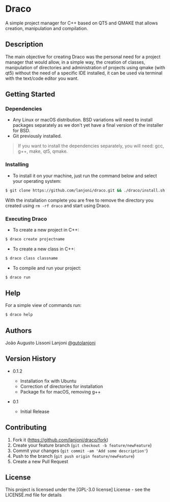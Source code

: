 # Draco

A simple project manager for C++ based on QT5 and QMAKE that allows creation, manipulation and compilation.

## Description

The main objective for creating Draco was the personal need for a project manager that would allow, in a simple way, the creation of classes, manipulation of directories and administration of projects using qmake (with qt5) without the need of a specific IDE installed, it can be used via terminal with the text/code editor you want.

## Getting Started

### Dependencies

* Any Linux or macOS distribution. BSD variations will need to install packages separately as we don't yet have a final version of the installer for BSD.
* Git previously installed.

> If you want to install the dependencies separately, you will need: gcc, g++, make, qt5, qmake.

### Installing

* To install it on your machine, just run the command below and select your operating system:
```sh
$ git clone https://github.com/lanjoni/draco.git && ./draco/install.sh
```

With the installation complete you are free to remove the directory you created using ```rm -rf draco``` and start using Draco. 

### Executing Draco

* To create a new project in C++:

```sh
$ draco create projectname
```

* To create a new class in C++:

```sh
$ draco class classname
```

* To compile and run your project:

```sh
$ draco run
```

## Help

For a simple view of commands run:

```sh
$ draco help
```

## Authors

João Augusto Lissoni Lanjoni 
[@gutolanjoni](https://twitter.com/gutolanjoni)

## Version History

* 0.1.2
    * Installation fix with Ubuntu
    * Correction of directories for installation
    * Package fix for macOS, removing g++

* 0.1
    * Initial Release

## Contributing

1. Fork it (<https://github.com/lanjoni/draco/fork>)
2. Create your feature branch (`git checkout -b feature/newFeature`)
3. Commit your changes (`git commit -am 'Add some description'`)
4. Push to the branch (`git push origin feature/newFeature`)
5. Create a new Pull Request

## License

This project is licensed under the [GPL-3.0 license] License - see the LICENSE.md file for details
